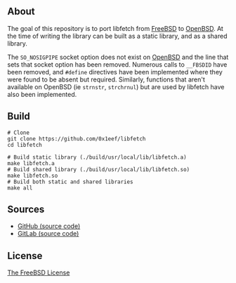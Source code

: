 ## About

The goal of this repository is to port libfetch from
[FreeBSD](https://freebsd.org)
to
[OpenBSD](https://openbsd.org).
At the time of writing the library can be built as a static library,
and as a shared library.

The `SO_NOSIGPIPE` socket option does not exist on
[OpenBSD](https://openbsd.org)
and the line that sets that socket option has been removed. Numerous
calls to `__FBSDID` have been removed, and `#define` directives
have been implemented where they were found to be absent but required.
Similarly, functions that aren't available on OpenBSD (ie `strnstr`,
`strchrnul`) but are used by libfetch have also been implemented.

## Build

    # Clone
    git clone https://github.com/0x1eef/libfetch
    cd libfetch
    
    # Build static library (./build/usr/local/lib/libfetch.a)
    make libfetch.a
    # Build shared library (./build/usr/local/lib/libfetch.so)
    make libfetch.so
    # Build both static and shared libraries
    make all

## Sources

* [GitHub (source code)](https://github.com/0x1eef/libfetch)
* [GitLab (source code)](https://gitlab.com/0x1eef/libfetch)

## License

[The FreeBSD License](https://www.freebsd.org/copyright/freebsd-license/)






